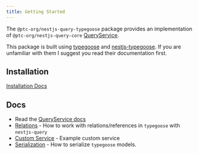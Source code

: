 ```yaml
---
title: Getting Started
---
```


The `@ptc-org/nestjs-query-typegoose` package provides an implementation of `@ptc-org/nestjs-query-core` [QueryService](../../concepts/services.md).

This package is built using [typegoose](https://typegoose.github.io/typegoose/) and [nestjs-typegoose](https://github.com/kpfromer/nestjs-typegoose#readme). If you are unfamiliar with them I suggest you read their documentation first.

## Installation

[Installation Docs](../../introduction/install.md#nestjs-queryquery-typegoose)

## Docs

- Read the [QueryService docs](../services.mdx)
- [Relations](./relations.mdx) - How to work with relations/references in `typegoose` with `nestjs-query`
- [Custom Service](./custom-service.md) - Example custom service
- [Serialization](./serialization.md) - How to serialize `typegoose` models.
